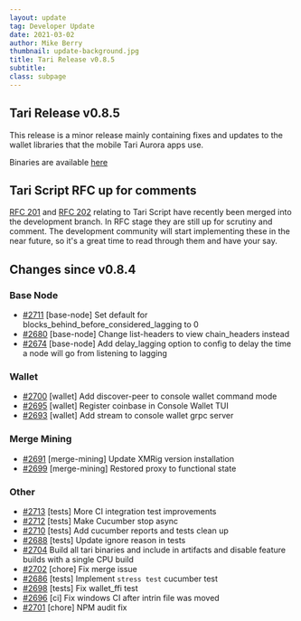 ```yaml
---
layout: update
tag: Developer Update
date: 2021-03-02
author: Mike Berry
thumbnail: update-background.jpg
title: Tari Release v0.8.5
subtitle:
class: subpage
---
```


## Tari Release v0.8.5

This release is a minor release mainly containing fixes and updates to the wallet libraries that the mobile Tari Aurora apps use.

Binaries are available [here](https://www.tari.com/downloads)

## Tari Script RFC up for comments

[RFC 201](https://rfc.tari.com/RFC-0201_TariScript.html) and [RFC 202](https://rfc.tari.com/RFC-0202_TariScriptOpcodes.html) relating to Tari Script have recently been merged into the development branch. In RFC stage they are still up for scrutiny and comment. The development community will start implementing these in the near future, so it's a great time to read through them and have your say.

## Changes since v0.8.4

### Base Node

- [#2711](https://github.com/tari-project/tari/pull/2711) [base-node] Set default for blocks_behind_before_considered_lagging to 0
- [#2680](https://github.com/tari-project/tari/pull/2680) [base-node] Change list-headers to view chain_headers instead
- [#2674](https://github.com/tari-project/tari/pull/2674) [base-node] Add delay_lagging option to config to delay the time a node will go from listening to lagging

### Wallet

- [#2700](https://github.com/tari-project/tari/pull/2700) [wallet] Add discover-peer to console wallet command mode
- [#2695](https://github.com/tari-project/tari/pull/2695) [wallet] Register coinbase in Console Wallet TUI
- [#2693](https://github.com/tari-project/tari/pull/2693) [wallet] Add stream to console wallet grpc server

### Merge Mining

- [#2691](https://github.com/tari-project/tari/pull/2691) [merge-mining] Update XMRig version installation
- [#2699](https://github.com/tari-project/tari/pull/2699) [merge-mining] Restored proxy to functional state

### Other

- [#2713](https://github.com/tari-project/tari/pull/2713) [tests] More CI integration test improvements
- [#2712](https://github.com/tari-project/tari/pull/2712) [tests] Make Cucumber stop async
- [#2710](https://github.com/tari-project/tari/pull/2710) [tests] Add cucumber reports and tests clean up
- [#2688](https://github.com/tari-project/tari/pull/2688) [tests] Update ignore reason in tests
- [#2704](https://github.com/tari-project/tari/pull/2704) Build all tari binaries and include in artifacts and disable feature builds with a single CPU build
- [#2702](https://github.com/tari-project/tari/pull/2702) [chore] Fix merge issue
- [#2686](https://github.com/tari-project/tari/pull/2686) [tests] Implement `stress test` cucumber test
- [#2698](https://github.com/tari-project/tari/pull/2698) [tests] Fix wallet_ffi test
- [#2696](https://github.com/tari-project/tari/pull/2696) [ci] Fix windows CI after intrin file was moved
- [#2701](https://github.com/tari-project/tari/pull/2701) [chore] NPM audit fix

